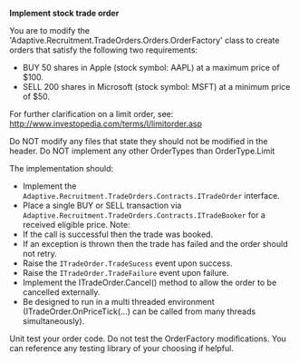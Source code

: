 **Implement stock trade order**

You are to modify the 'Adaptive.Recruitment.TradeOrders.Orders.OrderFactory' class to create orders that satisfy the following two requirements:
  - BUY 50 shares in Apple (stock symbol: AAPL) at a maximum price of $100.
  - SELL 200 shares in Microsoft (stock symbol: MSFT) at a minimum price of $50.

For further clarification on a limit order, see:
http://www.investopedia.com/terms/l/limitorder.asp

Do NOT modify any files that state they should not be modified in the header.
Do NOT implement any other OrderTypes than OrderType.Limit

The implementation should:
  - Implement the `Adaptive.Recruitment.TradeOrders.Contracts.ITradeOrder` interface.
  - Place a single BUY or SELL transaction via `Adaptive.Recruitment.TradeOrders.Contracts.ITradeBooker` for a received eligible price. Note:
  - If the call is successful then the trade was booked.
  - If an exception is thrown then the trade has failed and the order should not retry.
  - Raise the `ITradeOrder.TradeSucess` event upon success.
  - Raise the `ITradeOrder.TradeFailure` event upon failure.
  - Implement the ITradeOrder.Cancel() method to allow the order to be cancelled externally.
  - Be designed to run in a multi threaded environment (ITradeOrder.OnPriceTick(...) can be called from many threads simultaneously). 


Unit test your order code.
Do not test the OrderFactory modifications.
You can reference any testing library of your choosing if helpful.
